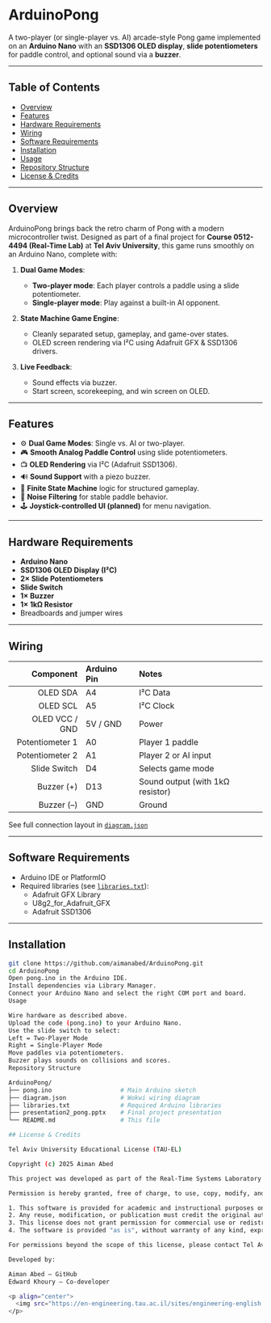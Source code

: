 # ArduinoPong

A two-player (or single-player vs. AI) arcade-style Pong game implemented on an **Arduino Nano** with an **SSD1306 OLED display**, **slide potentiometers** for paddle control, and optional sound via a **buzzer**.

---

## Table of Contents

* [Overview](#overview)
* [Features](#features)
* [Hardware Requirements](#hardware-requirements)
* [Wiring](#wiring)
* [Software Requirements](#software-requirements)
* [Installation](#installation)
* [Usage](#usage)
* [Repository Structure](#repository-structure)
* [License & Credits](#license--credits)

---

## Overview

ArduinoPong brings back the retro charm of Pong with a modern microcontroller twist. Designed as part of a final project for **Course 0512-4494 (Real-Time Lab)** at **Tel Aviv University**, this game runs smoothly on an Arduino Nano, complete with:

1. **Dual Game Modes**:
   * **Two-player mode**: Each player controls a paddle using a slide potentiometer.
   * **Single-player mode**: Play against a built-in AI opponent.

2. **State Machine Game Engine**:
   * Cleanly separated setup, gameplay, and game-over states.
   * OLED screen rendering via I²C using Adafruit GFX & SSD1306 drivers.

3. **Live Feedback**:
   * Sound effects via buzzer.
   * Start screen, scorekeeping, and win screen on OLED.

---

## Features

* ⚙️ **Dual Game Modes**: Single vs. AI or two-player.
* 🎮 **Smooth Analog Paddle Control** using slide potentiometers.
* 📺 **OLED Rendering** via I²C (Adafruit SSD1306).
* 🔊 **Sound Support** with a piezo buzzer.
* 🧠 **Finite State Machine** logic for structured gameplay.
* 🧼 **Noise Filtering** for stable paddle behavior.
* 🕹️ **Joystick-controlled UI (planned)** for menu navigation.

---

## Hardware Requirements

* **Arduino Nano**
* **SSD1306 OLED Display (I²C)**
* **2× Slide Potentiometers**
* **Slide Switch**
* **1× Buzzer**
* **1× 1kΩ Resistor**
* Breadboards and jumper wires

---

## Wiring

|     Component     | Arduino Pin | Notes                          |
|------------------:|:------------|:-------------------------------|
| OLED SDA          | A4          | I²C Data                       |
| OLED SCL          | A5          | I²C Clock                      |
| OLED VCC / GND    | 5V / GND    | Power                          |
| Potentiometer 1   | A0          | Player 1 paddle                |
| Potentiometer 2   | A1          | Player 2 or AI input           |
| Slide Switch      | D4          | Selects game mode              |
| Buzzer (+)        | D13         | Sound output (with 1kΩ resistor) |
| Buzzer (–)        | GND         | Ground                         |

See full connection layout in [`diagram.json`](./diagram.json)

---

## Software Requirements

* Arduino IDE or PlatformIO
* Required libraries (see [`libraries.txt`](./libraries.txt)):
  - Adafruit GFX Library
  - U8g2_for_Adafruit_GFX
  - Adafruit SSD1306

---

## Installation

```bash
git clone https://github.com/aimanabed/ArduinoPong.git
cd ArduinoPong
Open pong.ino in the Arduino IDE.
Install dependencies via Library Manager.
Connect your Arduino Nano and select the right COM port and board.
Usage

Wire hardware as described above.
Upload the code (pong.ino) to your Arduino Nano.
Use the slide switch to select:
Left = Two-Player Mode
Right = Single-Player Mode
Move paddles via potentiometers.
Buzzer plays sounds on collisions and scores.
Repository Structure

ArduinoPong/
├── pong.ino                   # Main Arduino sketch
├── diagram.json               # Wokwi wiring diagram
├── libraries.txt              # Required Arduino libraries
├── presentation2_pong.pptx    # Final project presentation
└── README.md                  # This file

## License & Credits

Tel Aviv University Educational License (TAU-EL)

Copyright (c) 2025 Aiman Abed

This project was developed as part of the Real-Time Systems Laboratory course (0512-4494) at Tel Aviv University.

Permission is hereby granted, free of charge, to use, copy, modify, and distribute this project and its components for **educational and non-commercial purposes**, subject to the following conditions:

1. This software is provided for academic and instructional purposes only.
2. Any reuse, modification, or publication must credit the original authors and Tel Aviv University.
3. This license does not grant permission for commercial use or redistribution in compiled or uncompiled form.
4. The software is provided "as is", without warranty of any kind, express or implied.

For permissions beyond the scope of this license, please contact Tel Aviv University or the original authors.

Developed by:

Aiman Abed – GitHub
Edward Khoury – Co-developer

<p align="center">
  <img src="https://en-engineering.tau.ac.il/sites/engineering-english.tau.ac.il/files/TAU_facultot_logos-01-handasa_0.png" alt="Tel Aviv University" height="72" width="212">
</p>

